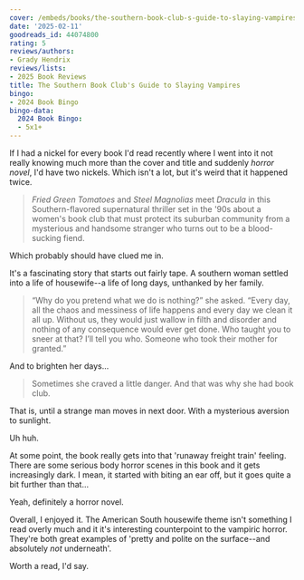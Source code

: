 ```yaml
---
cover: /embeds/books/the-southern-book-club-s-guide-to-slaying-vampires.jpg
date: '2025-02-11'
goodreads_id: 44074800
rating: 5
reviews/authors:
- Grady Hendrix
reviews/lists:
- 2025 Book Reviews
title: The Southern Book Club's Guide to Slaying Vampires
bingo:
- 2024 Book Bingo
bingo-data:
  2024 Book Bingo:
  - 5x1+
---
```

If I had a nickel for every book I'd read recently where I went into it not really knowing much more than the cover and title and suddenly *horror novel*, I'd have two nickels. Which isn't a lot, but it's weird that it happened twice. 

> _Fried Green Tomatoes_ and _Steel Magnolias_ meet _Dracula_ in this Southern-flavored supernatural thriller set in the '90s about a women's book club that must protect its suburban community from a mysterious and handsome stranger who turns out to be a blood-sucking fiend.

Which probably should have clued me in. 

It's a fascinating story that starts out fairly tape. A southern woman settled into a life of housewife--a life of long days, unthanked by her family.

> “Why do you pretend what we do is nothing?” she asked. “Every day, all the chaos and messiness of life happens and every day we clean it all up. Without us, they would just wallow in filth and disorder and nothing of any consequence would ever get done. Who taught you to sneer at that? I’ll tell you who. Someone who took their mother for granted.” 
 
And to brighten her days...

> Sometimes she craved a little danger. And that was why she had book club.

That is, until a strange man moves in next door. With a mysterious aversion to sunlight. 

Uh huh. 

At some point, the book really gets into that 'runaway freight train' feeling. There are some serious body horror scenes in this book and it gets increasingly dark. I mean, it started with biting an ear off, but it goes quite a bit further than that...

Yeah, definitely a horror novel. 

Overall, I enjoyed it. The American South housewife theme isn't something I read overly much and it it's interesting counterpoint to the vampiric horror. They're both great examples of 'pretty and polite on the surface--and absolutely *not* underneath'. 

Worth a read, I'd say. 

<!--more-->